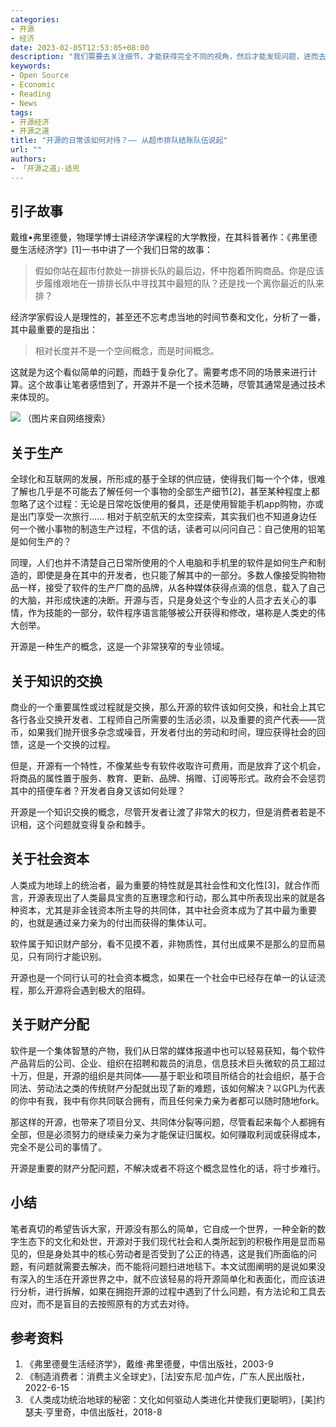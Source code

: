 ```yaml
---
categories:
- 开源
- 经济 
date: 2023-02-05T12:53:05+08:00
description: "我们需要去关注细节，才能获得完全不同的视角，然后才能发现问题，进而去想办法解决。开源从来不是大多数人所理解的那样，以免费、可掠夺、可破坏等错误的理念横行于世，我们可能需要向前一步来纠正这些。"
keywords:
- Open Source
- Economic
- Reading
- News
tags:
- 开源经济
- 开源之道
title: "开源的日常该如何对待？—— 从超市排队结账队伍说起"
url: ""
authors:
- 「开源之道」·适兕
---
```


## 引子故事

戴维•弗里德曼，物理学博士讲经济学课程的大学教授，在其科普著作：《弗里德曼生活经济学》[1]一书中讲了一个我们日常的故事：

> 假如你站在超市付款处一排排长队的最后边，怀中抱着所购商品。你是应该步履维艰地在一排排长队中寻找其中最短的队？还是找一个离你最近的队来排？

经济学家假设人是理性的，甚至还不忘考虑当地的时间节奏和文化，分析了一番，其中最重要的是指出：

> 相对长度并不是一个空间概念，而是时间概念。

这就是为这个看似简单的问题，而趋于复杂化了。需要考虑不同的场景来进行计算。这个故事让笔者感悟到了，开源并不是一个技术范畴，尽管其通常是通过技术来体现的。

![](http://src.house.sina.com.cn/imp/imp/deal/e0/1c/4/99038ea72e59d5801966f9f8c33_p1_mk1_wm35.jpg)
（图片来自网络搜索）

## 关于生产

全球化和互联网的发展，所形成的基于全球的供应链，使得我们每一个个体，很难了解也几乎是不可能去了解任何一个事物的全部生产细节[2]，甚至某种程度上都忽略了这个过程：无论是日常吃饭使用的餐具，还是使用智能手机app购物，亦或是出门享受一次旅行...... 相对于航空航天的太空探索，其实我们也不知道身边任何一个微小事物的制造生产过程，不信的话，读者可以问问自己：自己使用的铅笔是如何生产的？

同理，人们也并不清楚自己日常所使用的个人电脑和手机里的软件是如何生产和制造的，即使是身在其中的开发者，也只能了解其中的一部分。多数人像接受购物物品一样，接受了软件的生产厂商的品牌，从各种媒体获得点滴的信息，载入了自己的大脑，并形成快速的决断。开源与否，只是身处这个专业的人员才去关心的事情，作为技能的一部分，软件程序语言能够被公开获得和修改，堪称是人类史的伟大创举。

开源是一种生产的概念，这是一个非常狭窄的专业领域。

## 关于知识的交换

商业的一个重要属性或过程就是交换，那么开源的软件该如何交换，和社会上其它各行各业交换开发者、工程师自己所需要的生活必须，以及重要的资产代表——货币，如果我们抛开很多杂念或噪音，开发者付出的劳动和时间，理应获得社会的回馈，这是一个交换的过程。

但是，开源有一个特性，不像某些专有软件收取许可费用，而是放弃了这个机会，将商品的属性置于服务、教育、更新、品牌、捐赠、订阅等形式。政府会不会惩罚其中的搭便车者？开发者自身又该如何处理？

开源是一个知识交换的概念，尽管开发者让渡了非常大的权力，但是消费者若是不识相，这个问题就变得复杂和棘手。

## 关于社会资本

人类成为地球上的统治者，最为重要的特性就是其社会性和文化性[3]，就合作而言，开源表现出了人类最具宝贵的互惠理念和行动，那么其中所表现出来的就是各种资本，尤其是非金钱资本所主导的共同体，其中社会资本成为了其中最为重要的，也就是通过亲力亲为的付出而获得的集体认可。

软件属于知识财产部分，看不见摸不着，非物质性，其付出成果不是那么的显而易见，只有同行才能识别。

开源也是一个同行认可的社会资本概念，如果在一个社会中已经存在单一的认证流程，那么开源将会遇到极大的阻碍。

## 关于财产分配

软件是一个集体智慧的产物，我们从日常的媒体报道中也可以轻易获知，每个软件产品背后的公司、企业、组织在招聘和裁员的消息，信息技术巨头微软的员工超过十万，但是，开源的组织是共同体——基于职业和项目所结合的社会组织，基于合同法、劳动法之类的传统财产分配就出现了新的难题，该如何解决？以GPL为代表的你中有我，我中有你共同联合拥有，而且任何亲力亲为者都可以随时随地fork。

那这样的开源，也带来了项目分叉、共同体分裂等问题，尽管看起来每个人都拥有全部，但是必须努力的继续亲力亲为才能保证归属权。如何赚取利润或获得成本，完全不是公司的事情了。

开源是重要的财产分配问题，不解决或者不将这个概念显性化的话，将寸步难行。

## 小结

笔者真切的希望告诉大家，开源没有那么的简单，它自成一个世界，一种全新的数字生态下的文化和处世，开源对于我们现代社会和人类所起到的积极作用是显而易见的，但是身处其中的核心劳动者是否受到了公正的待遇，这是我们所面临的问题，有问题就需要去解决，而不能将问题扫进地毯下。本文试图阐明的是说如果没有深入的生活在开源世界之中，就不应该轻易的将开源简单化和表面化，而应该进行分析，进行拆解，如果在拥抱开源的过程中遇到了什么问题，有方法论和工具去应对，而不是盲目的去按照原有的方式去对待。

## 参考资料

1. 《弗里德曼生活经济学》，戴维·弗里德曼，中信出版社，2003-9
2. 《制造消费者：消费主义全球史》，[法]安东尼·加卢佐，广东人民出版社，2022-6-15
3. 《人类成功统治地球的秘密：文化如何驱动人类进化并使我们更聪明》，[美]约瑟夫·亨里奇，中信出版社，2018-8